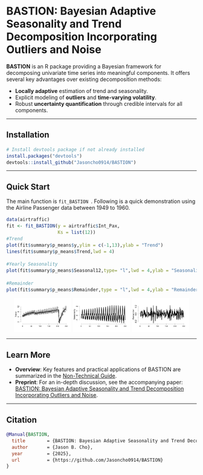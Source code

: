 # BASTION: Bayesian Adaptive Seasonality and Trend Decomposition Incorporating Outliers and Noise

**BASTION** is an R package providing a Bayesian framework for decomposing univariate time series into meaningful components. It offers several key advantages over existing decomposition methods:

- **Locally adaptive** estimation of trend and seasonality.
- Explicit modeling of **outliers** and **time-varying volatility**.
- Robust **uncertainty quantification** through credible intervals for all components.

---

## Installation
```r
# Install devtools package if not already installed
install.packages("devtools")
devtools::install_github("Jasoncho0914/BASTION")
```
---

## Quick Start

The main function is ```fit_BASTION ```. Following is a quick demonstration using the Airline Passenger data between 1949 to 1960.
```r
data(airtraffic)
fit <- fit_BASTION(y = airtraffic$Int_Pax,
                   Ks = list(12))
#Trend
plot(fit$summary$p_means$y,ylim = c(-1,13),ylab = "Trend")
lines(fit$summary$p_means$Trend,lwd = 4)

#Yearly Seasonality
plot(fit$summary$p_means$Seasonal12,type= "l",lwd = 4,ylab = "Seasonality (k=12)")

#Remainder
plot(fit$summary$p_means$Remainder,type = "l",lwd = 4,ylab = "Remainder")
```
<p align="center">
  <img src="inst/figures/trend.PNG" alt="Trend estimate with the observed data" width="30%">
  <img src="inst/figures/seasonality.PNG" alt="Seasonality estimate" width="30%">
  <img src="inst/figures/remainder.PNG" alt="Remainder" width="30%">
</p>

---

## Learn More

- **Overview**: Key features and practical applications of BASTION are summarized in the [Non-Technical Guide](docs/articles/non-technical_guide.html).  
- **Preprint**: For an in-depth discussion, see the accompanying paper:  
  [BASTION: Bayesian Adaptive Seasonality and Trend Decomposition Incorporating Outliers and Noise](inst/paper/draft.pdf).


---

## Citation
```bibtex
@Manual{BASTION,
  title        = {BASTION: Bayesian Adaptive Seasonality and Trend Decomposition Incorporating Outliers and Noise},
  author       = {Jason B. Cho},
  year         = {2025},
  url          = {https://github.com/Jasoncho0914/BASTION}
}
```
